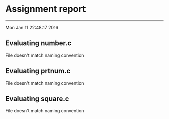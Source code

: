 # Assignment report
---
Mon Jan 11 22:48:17 2016

## Evaluating number.c

File doesn't match naming convention

## Evaluating prtnum.c

File doesn't match naming convention

## Evaluating square.c

File doesn't match naming convention

